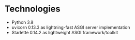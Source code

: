 # Technologies
* Python 3.8
* uvicorn 0.13.3 as lightning-fast ASGI server implementation
* Starlette 0.14.2 as lightweight ASGI framework/toolkit
```
